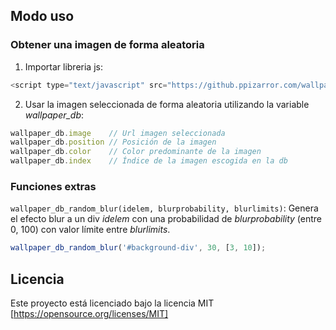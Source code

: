 ## Modo uso

### Obtener una imagen de forma aleatoria

1. Importar libreria js:

```javascript
<script type="text/javascript" src="https://github.ppizarror.com/wallpaper-db/db.min.js"></script>
```

2. Usar la imagen seleccionada de forma aleatoria utilizando la variable *wallpaper_db*:

```javascript
wallpaper_db.image    // Url imagen seleccionada
wallpaper_db.position // Posición de la imagen
wallpaper_db.color    // Color predominante de la imagen
wallpaper_db.index    // Índice de la imagen escogida en la db
```

### Funciones extras

```wallpaper_db_random_blur(idelem, blurprobability, blurlimits)```: Genera el efecto blur a un div *idelem* con una probabilidad de *blurprobability* (entre 0, 100) con valor límite entre *blurlimits*.

```javascript
wallpaper_db_random_blur('#background-div', 30, [3, 10]);
```

## Licencia

Este proyecto está licenciado bajo la licencia MIT [https://opensource.org/licenses/MIT]
